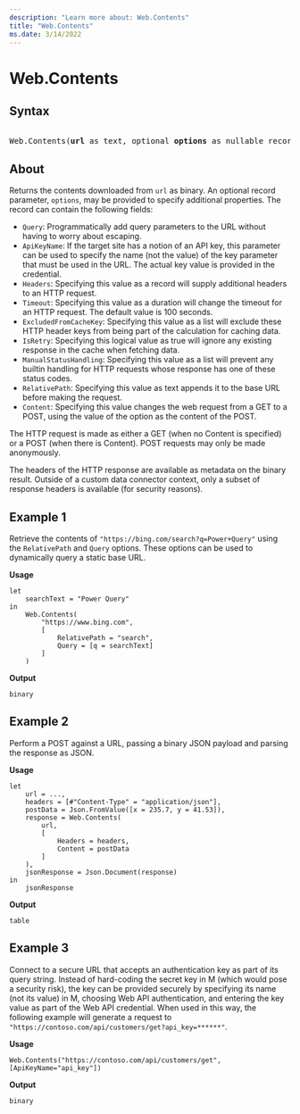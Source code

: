```yaml
---
description: "Learn more about: Web.Contents"
title: "Web.Contents"
ms.date: 3/14/2022
---
```

# Web.Contents

## Syntax

<pre> 
Web.Contents(<b>url</b> as text, optional <b>options</b> as nullable record) as binary
</pre>
  
## About

Returns the contents downloaded from `url` as binary. An optional record parameter, `options`, may be provided to specify additional properties. The record can contain the following fields:

* `Query`: Programmatically add query parameters to the URL without having to worry about escaping.
* `ApiKeyName`: If the target site has a notion of an API key, this parameter can be used to specify the name (not the value) of the key parameter that must be used in the URL. The actual key value is provided in the credential.
* `Headers`: Specifying this value as a record will supply additional headers to an HTTP request.
* `Timeout`: Specifying this value as a duration will change the timeout for an HTTP request. The default value is 100 seconds.
* `ExcludedFromCacheKey`: Specifying this value as a list will exclude these HTTP header keys from being part of the calculation for caching data.
* `IsRetry`: Specifying this logical value as true will ignore any existing response in the cache when fetching data.
* `ManualStatusHandling`: Specifying this value as a list will prevent any builtin handling for HTTP requests whose response has one of these status codes.
* `RelativePath`: Specifying this value as text appends it to the base URL before making the request.
* `Content`: Specifying this value changes the web request from a GET to a POST, using the value of the option as the content of the POST.

The HTTP request is made as either a GET (when no Content is specified) or a POST (when there is Content). POST requests may only be made anonymously.

The headers of the HTTP response are available as metadata on the binary result. Outside of a custom data connector context, only a subset of response headers is available (for security reasons).

## Example 1

Retrieve the contents of `"https://bing.com/search?q=Power+Query"` using the `RelativePath` and `Query` options. These options can be used to dynamically query a static base URL.

**Usage**

```powerquery-m
let
    searchText = "Power Query"
in
    Web.Contents(
        "https://www.bing.com",
        [
            RelativePath = "search",
            Query = [q = searchText]
        ]
    )
```

**Output**

`binary`

## Example 2

Perform a POST against a URL, passing a binary JSON payload and parsing the response as JSON.

**Usage**

```powerquery-m
let
    url = ...,
    headers = [#"Content-Type" = "application/json"],
    postData = Json.FromValue([x = 235.7, y = 41.53]),
    response = Web.Contents(
        url,
        [
            Headers = headers,
            Content = postData
        ]
    ),
    jsonResponse = Json.Document(response)
in
    jsonResponse
```

**Output**

`table`

## Example 3

Connect to a secure URL that accepts an authentication key as part of its query string. Instead of hard-coding the secret key in M (which would pose a security risk), the key can be provided securely by specifying its name (not its value) in M, choosing Web API authentication, and entering the key value as part of the Web API credential. When used in this way, the following example will generate a request to `"https://contoso.com/api/customers/get?api_key=******"`.

**Usage**

``` powerquery-m
Web.Contents("https://contoso.com/api/customers/get", [ApiKeyName="api_key"])
```

**Output**

`binary`
